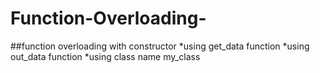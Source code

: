 # Function-Overloading-
##function overloading with constructor
*using get_data function 
*using out_data function 
*using class name my_class 
